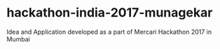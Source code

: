 # hackathon-india-2017-munagekar
Idea and Application developed as a part of Mercari Hackathon 2017 in Mumbai
